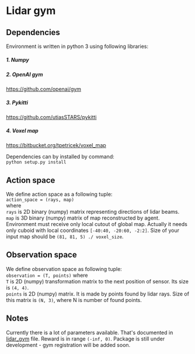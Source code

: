 # Lidar gym
## Dependencies
Environment is written in python 3 using following libraries:

##### 1. Numpy
##### 2. OpenAI gym
https://github.com/openai/gym
##### 3. Pykitti
https://github.com/utiasSTARS/pykitti
##### 4. Voxel map
https://bitbucket.org/tpetricek/voxel_map

Dependencies can by installed by command:<br />`python setup.py install`

## Action space
We define action space as a following tuple:<br />
`action_space = (rays, map)`<br />
where <br />`rays` is 2D binary (numpy) matrix representing directions of lidar beams. <br />
`map` is 3D binary (numpy) matrix of map reconstructed by agent.
Environment must receive only local cutout of global map. 
Actually it needs only cuboid with local coordinates `[-40:40, -20:60, -2:2]`.
Size of your input map should be `(81, 81, 5) ./ voxel_size`. 

## Observation space
We define observation space as following tuple:<br />
`observation = (T, points)`
where <br />
`T` is 2D (numpy) transformation matrix to the next position of sensor.
Its size is `(4, 4)`.<br />
`points` is 2D (numpy) matrix. It is made by points found by lidar rays.
Size of this matrix is `(N, 3)`, where N is number of found points.

## Notes
Currently there is a lot of parameters available. That's documented in [lidar_gym](lidar_gym/lidar_gym.py) file.
Reward is in range `(-inf, 0)`. Package is still under development - gym registration will be added soon.